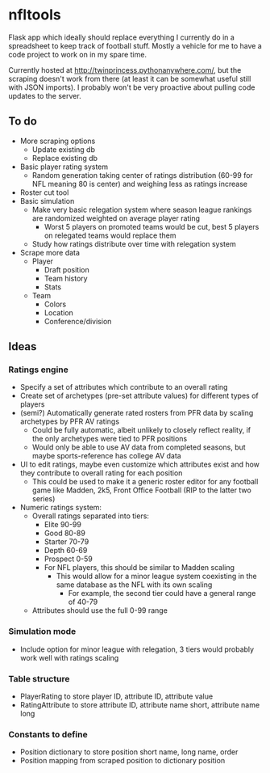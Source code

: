 # nfltools
Flask app which ideally should replace everything I currently do in a spreadsheet to keep track of football stuff. Mostly a vehicle for me to have a code project to work on in my spare time.

Currently hosted at http://twinprincess.pythonanywhere.com/, but the scraping doesn't work from there (at least it can be somewhat useful still with JSON imports). I probably won't be very proactive about pulling code updates to the server.

## To do
- More scraping options
  - Update existing db
  - Replace existing db
- Basic player rating system
  - Random generation taking center of ratings distribution (60-99 for NFL meaning 80 is center) and weighing less as ratings increase
- Roster cut tool
- Basic simulation
  - Make very basic relegation system where season league rankings are randomized weighted on average player rating
    - Worst 5 players on promoted teams would be cut, best 5 players on relegated teams would replace them
  - Study how ratings distribute over time with relegation system
- Scrape more data
  - Player 
    - Draft position
    - Team history
    - Stats
  - Team
    - Colors
    - Location
    - Conference/division
## Ideas
### Ratings engine
- Specify a set of attributes which contribute to an overall rating
- Create set of archetypes (pre-set attribute values) for different types of players
- (semi?) Automatically generate rated rosters from PFR data by scaling archetypes by PFR AV ratings
  - Could be fully automatic, albeit unlikely to closely reflect reality, if the only archetypes were tied to PFR positions
  - Would only be able to use AV data from completed seasons, but maybe sports-reference has college AV data
- UI to edit ratings, maybe even customize which attributes exist and how they contribute to overall rating for each position
  - This could be used to make it a generic roster editor for any football game like Madden, 2k5, Front Office Football (RIP to the latter two series)
- Numeric ratings system:
  - Overall ratings separated into tiers:
    - Elite 90-99
    - Good 80-89
    - Starter 70-79
    - Depth 60-69
    - Prospect 0-59
    - For NFL players, this should be similar to Madden scaling
      - This would allow for a minor league system coexisting in the same database as the NFL with its own scaling
        - For example, the second tier could have a general range of 40-79
  - Attributes should use the full 0-99 range

### Simulation mode
- Include option for minor league with relegation, 3 tiers would probably work well with ratings scaling

### Table structure
- PlayerRating to store player ID, attribute ID, attribute value
- RatingAttribute to store attribute ID, attribute name short, attribute name long

### Constants to define
- Position dictionary to store position short name, long name, order
- Position mapping from scraped position to dictionary position